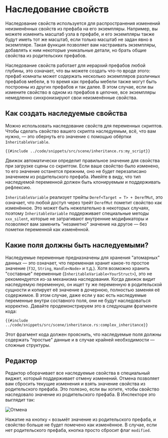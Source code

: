 # Наследование свойств

Наследование свойств используется для распространения изменений неизменённых свойств из префаба на его экземпляры. Например, вы можете изменить масштаб узла в префабе, и его экземпляры также будут иметь тот же масштаб, если только масштаб не задан явно в экземпляре. Такая функция позволяет вам настраивать экземпляры, добавлять к ним некоторые уникальные детали, но брать общие свойства из родительских префабов.

Наследование свойств работает для иерархий префабов любой глубины, это означает, что вы можете создать что-то вроде этого: префаб комнаты может содержать несколько экземпляров различных префабов мебели, в то время как префабы мебели также могут быть построены из других префабов и так далее. В этом случае, если вы измените свойство в одном из префабов в цепочке, все экземпляры немедленно синхронизируют свои неизменённые свойства.

## Как создать наследуемые свойства

Можно использовать наследование свойств для переменных скриптов. Чтобы сделать свойство вашего скрипта наследуемым, всё, что вам нужно, — это обернуть его значение с помощью обёртки `InheritableVariable`.

```rust,no_run
{{#include ../code/snippets/src/scene/inheritance.rs:my_script}}
```

Движок автоматически определит правильное значение для свойства при загрузке сцены со скриптом. Если ваше свойство было изменено, то его значение останется прежним, оно не будет перезаписано значением из родительского префаба. Имейте в виду, что тип наследуемой переменной должен быть клонируемым и поддерживать рефлексию.

`InheritableVariable` реализует трейты `Deref<Target = T> + DerefMut`, это означает, что любой доступ через трейт `DerefMut` пометит свойство как изменённое. Это может быть нежелательно в некоторых случаях, поэтому `InheritableVariable` поддерживает специальные методы `xxx_silent`, которые не затрагивают внутренние модификаторы и позволяют вам заменить "незаметно" значение на другое — без пометки переменной как изменённой.

## Какие поля должны быть наследуемыми?

Наследуемые переменные предназначены для хранения "атомарных" данных — это означает, что переменная хранит какое-то простое значение (`f32`, `String`, `Handle<Node>` и т.д.). Хотя возможно хранить "составные" переменные (`InheritableVariable<YourStruct>`), это не рекомендуется из-за механизма наследования. Когда движок видит наследуемую переменную, он ищет ту же переменную в родительской сущности и копирует её значение в дочернюю, полностью заменяя её содержимое. В этом случае, даже если у вас есть наследуемые переменные внутри составного поля, они не будут наследоваться корректно. Давайте продемонстрируем это в следующем фрагменте кода:

```rust,no_run
{{#include ../code/snippets/src/scene/inheritance.rs:complex_inheritance}}
```

Этот фрагмент кода должен прояснить, что наследуемые поля должны содержать "простые" данные и в случае крайней необходимости — сложные структуры.

## Редактор

Редактор оборачивает все наследуемые свойства в специальный виджет, который поддерживает отмену изменений. Отмена позволяет вам сбросить текущие изменения и взять значение свойства из родительского префаба. Это полезно, если вы хотите, чтобы свойство наследовало значение из родительского префаба. В Инспекторе это выглядит так:

![Отмена](./revert.png)

Нажатие на кнопку `<` возьмёт значение из родительского префаба, и свойство больше не будет помечено как изменённое. В случае, если нет родительского префаба, кнопка просто сбросит флаг `modified`.